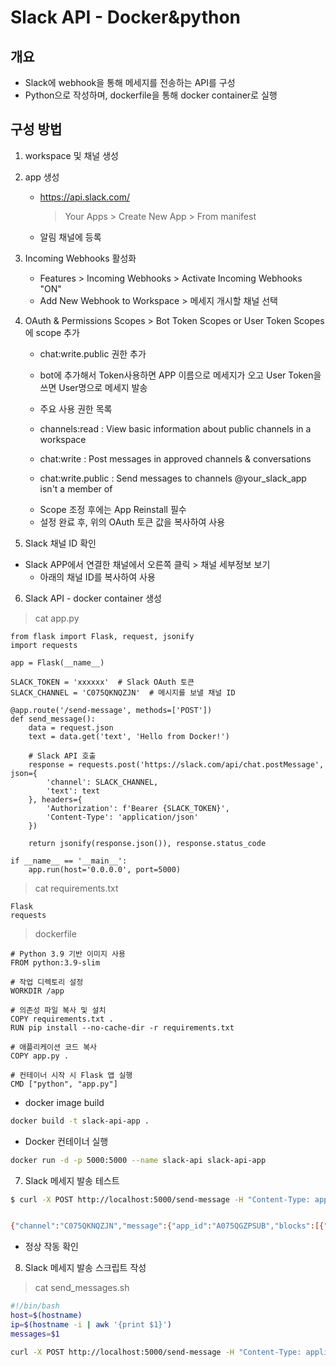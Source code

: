 # Slack API - Docker&python

## 개요 
- Slack에 webhook을 통해 메세지를 전송하는 API를 구성
- Python으로 작성하며, dockerfile을 통해 docker container로 실행


## 구성 방법

1. workspace 및 채널 생성

2. app 생성 
	- https://api.slack.com/
		> Your Apps > Create New App > From manifest 
	- 알림 채널에 등록

3. Incoming Webhooks 활성화 
	- Features > Incoming Webhooks > Activate Incoming Webhooks "ON"
	- Add New Webhook to Workspace > 메세지 개시할 채널 선택 

4. OAuth & Permissions 
	Scopes > Bot Token Scopes or User Token Scopes에 scope 추가 
	- chat:write.public 권한 추가 
	- bot에 추가해서 Token사용하면 APP 이름으로 메세지가 오고 User Token을 쓰면 User명으로 메세지 발송 
	
	- 주요 사용 권한 목록 
	- channels:read : View basic information about public channels in a workspace
	- chat:write : Post messages in approved channels & conversations
	- chat:write.public : Send messages to channels @your_slack_app isn't a member of
	
	* Scope 조정 후에는 App Reinstall 필수

    - 설정 완료 후, 위의 OAuth 토큰 값을 복사하여 사용

5. Slack 채널 ID 확인 
- Slack APP에서 연결한 채널에서 오른쪽 클릭 > 채널 세부정보 보기
    - 아래의 채널 ID를 복사하여 사용

6. Slack API - docker container 생성 

> cat app.py
```
from flask import Flask, request, jsonify
import requests

app = Flask(__name__)

SLACK_TOKEN = 'xxxxxx'  # Slack OAuth 토큰
SLACK_CHANNEL = 'C075QKNQZJN'  # 메시지를 보낼 채널 ID

@app.route('/send-message', methods=['POST'])
def send_message():
    data = request.json
    text = data.get('text', 'Hello from Docker!')

    # Slack API 호출
    response = requests.post('https://slack.com/api/chat.postMessage', json={
        'channel': SLACK_CHANNEL,
        'text': text
    }, headers={
        'Authorization': f'Bearer {SLACK_TOKEN}',
        'Content-Type': 'application/json'
    })

    return jsonify(response.json()), response.status_code

if __name__ == '__main__':
    app.run(host='0.0.0.0', port=5000)
```	
> cat requirements.txt
```
Flask
requests
```


> dockerfile 
```
# Python 3.9 기반 이미지 사용
FROM python:3.9-slim

# 작업 디렉토리 설정
WORKDIR /app

# 의존성 파일 복사 및 설치
COPY requirements.txt .
RUN pip install --no-cache-dir -r requirements.txt

# 애플리케이션 코드 복사
COPY app.py .

# 컨테이너 시작 시 Flask 앱 실행
CMD ["python", "app.py"]
```

- docker image build 
```bash
docker build -t slack-api-app .
```

- Docker 컨테이너 실행

```bash
docker run -d -p 5000:5000 --name slack-api slack-api-app
```

7. Slack 메세지 발송 테스트 
```sh
$ curl -X POST http://localhost:5000/send-message -H "Content-Type: application/json" -d '{"text": "slack_test" }'


{"channel":"C075QKNQZJN","message":{"app_id":"A075QGZPSUB","blocks":[{"block_id":"Uheg","elements":[{"elements":[{"text":"Hello, Slack!","type":"text"}],"type":"rich_text_section"}],"type":"rich_text"}],"bot_id":"B07Q9PEJZB2","bot_profile":{"app_id":"A075QGZPSUB","deleted":false,"icons":{"image_36":"https://a.slack-edge.com/80588/img/plugins/app/bot_36.png","image_48":"https://a.slack-edge.com/80588/img/plugins/app/bot_48.png","image_72":"https://a.slack-edge.com/80588/img/plugins/app/service_72.png"},"id":"B07Q9PEJZB2","name":"test-app","team_id":"T07639T5HFB","updated":1727680976},"team":"T07639T5HFB","text":"Hello, Slack!","ts":"1727681075.195169","type":"message","user":"U076DDF2PHN"},"ok":true,"response_metadata":{"warnings":["missing_charset"]},"ts":"1727681075.195169","warning":"missing_charset"}
```
- 정상 작동 확인

8. Slack 메세지 발송 스크립트 작성


> cat send_messages.sh

```bash
#!/bin/bash
host=$(hostname)
ip=$(hostname -i | awk '{print $1}')
messages=$1

curl -X POST http://localhost:5000/send-message -H "Content-Type: application/json" -d "{\"text\": \"${host}(${ip}) - ${message}\"}"
```



 
